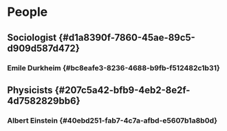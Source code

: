 # People


## Sociologist {#d1a8390f-7860-45ae-89c5-d909d587d472}


### Emile Durkheim {#bc8eafe3-8236-4688-b9fb-f512482c1b31}


## Physicists {#207c5a42-bfb9-4eb2-8e2f-4d7582829bb6}


### Albert Einstein {#40ebd251-fab7-4c7a-afbd-e5607b1a8b0d}
